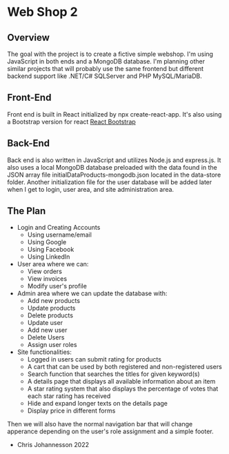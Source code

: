 # Web Shop 2

## Overview

The goal with the project is to create a fictive simple webshop.
I'm using JavaScript in both ends and a MongoDB database. I'm planning other similar projects that will probably use the same frontend but different backend support like .NET/C# SQLServer and PHP MySQL/MariaDB.

## Front-End

Front end is built in React initialized by npx create-react-app.
It's also using a Bootstrap version for react [React Bootstrap](https://react-bootstrap.github.io/)

## Back-End

Back end is also written in JavaScript and utilizes Node.js and express.js.
It also uses a local MongoDB database preloaded with the data found in the JSON array file initialDataProducts-mongodb.json located in the data-store folder.
Another initialization file for the user database will be added later when I get to login, user area, and site administration area.

## The Plan

- Login and Creating Accounts
  - Using username/email
  - Using Google
  - Using Facebook
  - Using LinkedIn
- User area where we can:
  - View orders
  - View invoices
  - Modify user's profile
- Admin area where we can update the database with:
  - Add new products
  - Update products
  - Delete products
  - Update user
  - Add new user
  - Delete Users
  - Assign user roles
- Site functionalities:
  - Logged in users can submit rating for products
  - A cart that can be used by both registered and non-registered users
  - Search function that searches the titles for given keyword(s)
  - A details page that displays all available information about an item
  - A star rating system that also displays the percentage of votes that each star rating has received
  - Hide and expand longer texts on the details page
  - Display price in different forms

Then we will also have the normal navigation bar that will change apperance depending on the user's role assignment and a simple footer.

- Chris Johannesson 2022
